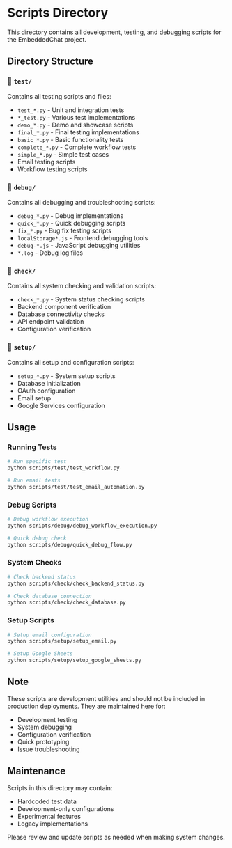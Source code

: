 # Scripts Directory

This directory contains all development, testing, and debugging scripts for the EmbeddedChat project.

## Directory Structure

### 📁 `test/`
Contains all testing scripts and files:
- `test_*.py` - Unit and integration tests
- `*_test.py` - Various test implementations
- `demo_*.py` - Demo and showcase scripts
- `final_*.py` - Final testing implementations
- `basic_*.py` - Basic functionality tests
- `complete_*.py` - Complete workflow tests
- `simple_*.py` - Simple test cases
- Email testing scripts
- Workflow testing scripts

### 📁 `debug/`
Contains all debugging and troubleshooting scripts:
- `debug_*.py` - Debug implementations
- `quick_*.py` - Quick debugging scripts
- `fix_*.py` - Bug fix testing scripts
- `localStorage*.js` - Frontend debugging tools
- `debug-*.js` - JavaScript debugging utilities
- `*.log` - Debug log files

### 📁 `check/`
Contains all system checking and validation scripts:
- `check_*.py` - System status checking scripts
- Backend component verification
- Database connectivity checks
- API endpoint validation
- Configuration verification

### 📁 `setup/`
Contains all setup and configuration scripts:
- `setup_*.py` - System setup scripts
- Database initialization
- OAuth configuration
- Email setup
- Google Services configuration

## Usage

### Running Tests
```bash
# Run specific test
python scripts/test/test_workflow.py

# Run email tests
python scripts/test/test_email_automation.py
```

### Debug Scripts
```bash
# Debug workflow execution
python scripts/debug/debug_workflow_execution.py

# Quick debug check
python scripts/debug/quick_debug_flow.py
```

### System Checks
```bash
# Check backend status
python scripts/check/check_backend_status.py

# Check database connection
python scripts/check/check_database.py
```

### Setup Scripts
```bash
# Setup email configuration
python scripts/setup/setup_email.py

# Setup Google Sheets
python scripts/setup/setup_google_sheets.py
```

## Note

These scripts are development utilities and should not be included in production deployments. They are maintained here for:

- Development testing
- System debugging
- Configuration verification
- Quick prototyping
- Issue troubleshooting

## Maintenance

Scripts in this directory may contain:
- Hardcoded test data
- Development-only configurations
- Experimental features
- Legacy implementations

Please review and update scripts as needed when making system changes.
